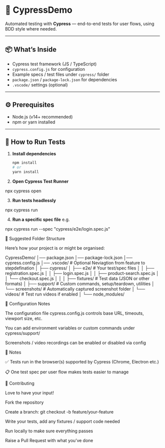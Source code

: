 # 🧪 CypressDemo

Automated testing with **Cypress** — end-to-end tests for user flows, using BDD style where needed.  

---

## 📦 What’s Inside

- Cypress test framework (JS / TypeScript)  
- `cypress.config.js` for configuration  
- Example specs / test files under `cypress/` folder  
- `package.json` / `package-lock.json` for dependencies  
- `.vscode/` settings (optional)  

---

## ⚙️ Prerequisites

- Node.js (v14+ recommended)  
- npm or yarn installed  

---

## 🚀 How to Run Tests

1. **Install dependencies**  
   ```bash
   npm install
   # or
   yarn install
2. **Open Cypress Test Runner**  

npx cypress open


3. **Run tests headlessly**

npx cypress run


4. **Run a specific spec file**
e.g.

npx cypress run --spec "cypress/e2e/login.spec.js"

📂 Suggested Folder Structure

Here’s how your project is or might be organised:

CypressDemo/
│── package.json
│── package-lock.json
│── cypress.config.js
│── .vscode/                   # Optional Neviagtion from feature to stepdefination
│
├── cypress/
│    ├── e2e/                  # Your test/spec files
│    │    ├── registration.spec.js
│    │    ├── login.spec.js
│    │    ├── product-search.spec.js
│    │    └── checkout.spec.js
│    │
│    ├── fixtures/             # Test data (JSON or other formats)
│    ├── support/              # Custom commands, setup/teardown, utilities
│    └── screenshots/           # Automatically captured screenshot folder
│    └── videos/                # Test run videos if enabled
│
└── node_modules/

🔧 Configuration Notes

The configuration file cypress.config.js controls base URL, timeouts, viewport size, etc.

You can add environment variables or custom commands under cypress/support/

Screenshots / video recordings can be enabled or disabled via config

📝 Notes

✅ Tests run in the browser(s) supported by Cypress (Chrome, Electron etc.)

📋 One test spec per user flow makes tests easier to manage

🤝 Contributing

Love to have your input!

Fork the repository

Create a branch: git checkout -b feature/your-feature

Write your tests, add any fixtures / support code needed

Run locally to make sure everything passes

Raise a Pull Request with what you’ve done
